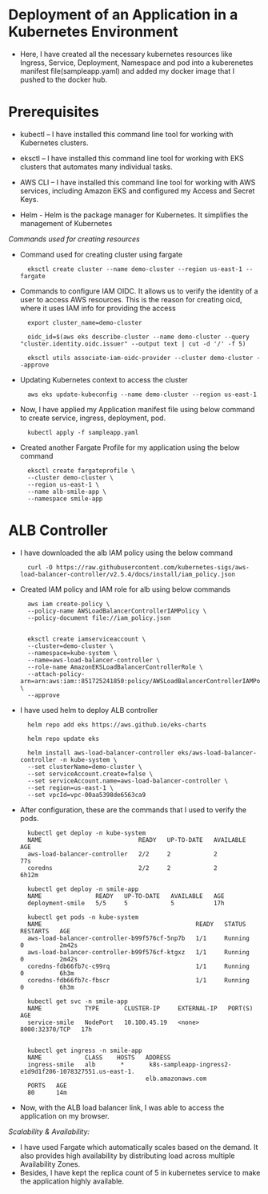 #  Deployment of an Application in a Kubernetes Environment

- Here, I have created all the necessary kubernetes resources like Ingress, Service, Deployment, Namespace and pod into a kuberenetes manifest file(sampleapp.yaml) and added my docker image that I  pushed to the docker hub.

# Prerequisites
- kubectl – I have installed this command line tool for working with Kubernetes clusters.

- eksctl – I have installed this command line tool for working with EKS clusters that automates many individual tasks.

- AWS CLI – I have installed this command line tool for working with AWS services, including Amazon EKS and configured my Access and Secret Keys.

- Helm - Helm is the package manager for Kubernetes. It simplifies the management of Kubernetes

_Commands used for creating resources_

- Command used for creating cluster using fargate

        eksctl create cluster --name demo-cluster --region us-east-1 --fargate

- Commands to configure IAM OIDC. It allows us to verify the identity of a user to access AWS resources. This is the reason for creating oicd, where it uses IAM info for providing the access

        export cluster_name=demo-cluster

        oidc_id=$(aws eks describe-cluster --name demo-cluster --query "cluster.identity.oidc.issuer" --output text | cut -d '/' -f 5) 

        eksctl utils associate-iam-oidc-provider --cluster demo-cluster --approve

- Updating Kubernetes context to access the cluster

        aws eks update-kubeconfig --name demo-cluster --region us-east-1

- Now, I have applied my Application manifest file using below command to create service, ingress, deployment, pod.

        kubectl apply -f sampleapp.yaml

- Created another Fargate Profile for my application using the below command

        eksctl create fargateprofile \
        --cluster demo-cluster \
        --region us-east-1 \
        --name alb-smile-app \
        --namespace smile-app

# ALB Controller

- I have downloaded the alb IAM policy using the below command

        curl -O https://raw.githubusercontent.com/kubernetes-sigs/aws-load-balancer-controller/v2.5.4/docs/install/iam_policy.json

- Created IAM policy and IAM role for alb using below commands

        aws iam create-policy \
        --policy-name AWSLoadBalancerControllerIAMPolicy \
        --policy-document file://iam_policy.json


        eksctl create iamserviceaccount \
        --cluster=demo-cluster \
        --namespace=kube-system \
        --name=aws-load-balancer-controller \
        --role-name AmazonEKSLoadBalancerControllerRole \
        --attach-policy-arn=arn:aws:iam::851725241850:policy/AWSLoadBalancerControllerIAMPolicy \
        --approve

- I have used helm to deploy ALB controller

        helm repo add eks https://aws.github.io/eks-charts

        helm repo update eks

        helm install aws-load-balancer-controller eks/aws-load-balancer-controller -n kube-system \
        --set clusterName=demo-cluster \
        --set serviceAccount.create=false \
        --set serviceAccount.name=aws-load-balancer-controller \
        --set region=us-east-1 \
        --set vpcId=vpc-00aa5398de6563ca9

- After configuration, these are the commands that I used to verify the pods. 



        kubectl get deploy -n kube-system
        NAME                           READY   UP-TO-DATE   AVAILABLE   AGE
        aws-load-balancer-controller   2/2     2            2           77s
        coredns                        2/2     2            2           6h12m

        kubectl get deploy -n smile-app
        NAME               READY   UP-TO-DATE   AVAILABLE   AGE
        deployment-smile   5/5     5            5           17h

        kubectl get pods -n kube-system
        NAME                                           READY   STATUS    RESTARTS   AGE
        aws-load-balancer-controller-b99f576cf-5np7b   1/1     Running   0          2m42s
        aws-load-balancer-controller-b99f576cf-ktgxz   1/1     Running   0          2m42s
        coredns-fdb66fb7c-c99rq                        1/1     Running   0          6h3m
        coredns-fdb66fb7c-fbscr                        1/1     Running   0          6h3m

        kubectl get svc -n smile-app
        NAME            TYPE       CLUSTER-IP     EXTERNAL-IP   PORT(S)          AGE
        service-smile   NodePort   10.100.45.19   <none>        8000:32370/TCP   17h


        kubectl get ingress -n smile-app
        NAME            CLASS    HOSTS   ADDRESS                                          
        ingress-smile   alb       *       k8s-sampleapp-ingress2-e1d9d1f206-1078327551.us-east-1.
                                         elb.amazonaws.com          
        PORTS   AGE
        80      14m

- Now, with the ALB load balancer link, I was able to access the application on my browser.

_Scalability & Availability:_

- I have used Fargate which automatically scales based on the demand. It also provides high availability by distributing load across multiple Availability Zones.
- Besides, I have kept the replica count of 5 in kubernetes service to make the application highly available.



